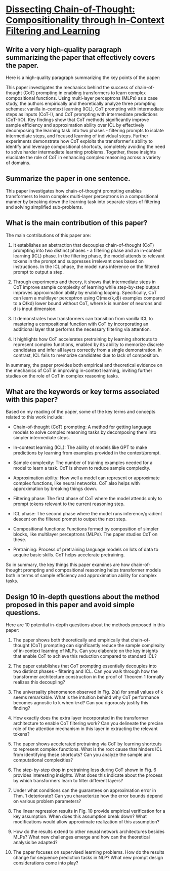 # [Dissecting Chain-of-Thought: Compositionality through In-Context   Filtering and Learning](https://arxiv.org/abs/2305.18869)

## Write a very high-quality paragraph summarizing the paper that effectively covers the paper.

 Here is a high-quality paragraph summarizing the key points of the paper:

This paper investigates the mechanics behind the success of chain-of-thought (CoT) prompting in enabling transformers to learn complex compositional functions. Using multi-layer perceptrons (MLPs) as a case study, the authors empirically and theoretically analyze three prompting schemes: vanilla in-context learning (ICL), CoT prompting with intermediate steps as inputs (CoT-I), and CoT prompting with intermediate predictions (CoT-I/O). Key findings show that CoT methods significantly improve sample efficiency and approximation ability over ICL by effectively decomposing the learning task into two phases - filtering prompts to isolate intermediate steps, and focused learning of individual steps. Further experiments demonstrate how CoT exploits the transformer's ability to identify and leverage compositional shortcuts, completely avoiding the need to solve harder intermediate learning problems. Together, these insights elucidate the role of CoT in enhancing complex reasoning across a variety of domains.


## Summarize the paper in one sentence.

 This paper investigates how chain-of-thought prompting enables transformers to learn complex multi-layer perceptrons in a compositional manner by breaking down the learning task into separate steps of filtering and solving simplified sub-problems.


## What is the main contribution of this paper?

 The main contributions of this paper are:

1) It establishes an abstraction that decouples chain-of-thought (CoT) prompting into two distinct phases - a filtering phase and an in-context learning (ICL) phase. In the filtering phase, the model attends to relevant tokens in the prompt and suppresses irrelevant ones based on instructions. In the ICL phase, the model runs inference on the filtered prompt to output a step. 

2) Through experiments and theory, it shows that intermediate steps in CoT improve sample complexity of learning while step-by-step output improves approximation ability by enabling looping. Specifically, CoT can learn a multilayer perceptron using O(max(k,d)) examples compared to a Ω(kd) lower bound without CoT, where k is number of neurons and d is input dimension.

3) It demonstrates how transformers can transition from vanilla ICL to mastering a compositional function with CoT by incorporating an additional layer that performs the necessary filtering via attention. 

4) It highlights how CoT accelerates pretraining by learning shortcuts to represent complex functions, enabled by its ability to memorize discrete candidates and infer all layers correctly from a single demonstration. In contrast, ICL fails to memorize candidates due to lack of composition.

In summary, the paper provides both empirical and theoretical evidence on the mechanics of CoT in improving in-context learning, inviting further studies on the role of CoT in complex reasoning tasks.


## What are the keywords or key terms associated with this paper?

 Based on my reading of the paper, some of the key terms and concepts related to this work include:

- Chain-of-thought (CoT) prompting: A method for getting language models to solve complex reasoning tasks by decomposing them into simpler intermediate steps. 

- In-context learning (ICL): The ability of models like GPT to make predictions by learning from examples provided in the context/prompt. 

- Sample complexity: The number of training examples needed for a model to learn a task. CoT is shown to reduce sample complexity.

- Approximation ability: How well a model can represent or approximate complex functions, like neural networks. CoT also helps with approximation by breaking things down. 

- Filtering phase: The first phase of CoT where the model attends only to prompt tokens relevant to the current reasoning step. 

- ICL phase: The second phase where the model runs inference/gradient descent on the filtered prompt to output the next step.

- Compositional functions: Functions formed by composition of simpler blocks, like multilayer perceptrons (MLPs). The paper studies CoT on these.

- Pretraining: Process of pretraining language models on lots of data to acquire basic skills. CoT helps accelerate pretraining.

So in summary, the key things this paper examines are how chain-of-thought prompting and compositional reasoning helps transformer models both in terms of sample efficiency and approximation ability for complex tasks.


## Design 10 in-depth questions about the method proposed in this paper and avoid simple questions.

 Here are 10 potential in-depth questions about the methods proposed in this paper:

1. The paper shows both theoretically and empirically that chain-of-thought (CoT) prompting can significantly reduce the sample complexity of in-context learning of MLPs. Can you elaborate on the key insights that enable CoT to achieve this reduction compared to standard ICL?

2. The paper establishes that CoT prompting essentially decouples into two distinct phases - filtering and ICL. Can you walk through how the transformer architecture construction in the proof of Theorem 1 formally realizes this decoupling? 

3. The universality phenomenon observed in Fig. 2(a) for small values of k seems remarkable. What is the intuition behind why CoT performance becomes agnostic to k when k≤d? Can you rigorously justify this finding?

4. How exactly does the extra layer incorporated in the transformer architecture to enable CoT filtering work? Can you delineate the precise role of the attention mechanism in this layer in extracting the relevant tokens?  

5. The paper shows accelerated pretraining via CoT by learning shortcuts to represent complex functions. What is the root cause that hinders ICL from identifying these shortcuts? Can you analyze the sample and computational complexities?

6. The step-by-step drop in pretraining loss during CoT shown in Fig. 6 provides interesting insights. What does this indicate about the process by which transformers learn to filter different layers?

7. Under what conditions can the guarantees on approximation error in Thm. 1 deteriorate? Can you characterize how the error bounds depend on various problem parameters?

8. The linear regression results in Fig. 10 provide empirical verification for a key assumption. When does this assumption break down? What modifications would allow approximate realization of this assumption?

9. How do the results extend to other neural network architectures besides MLPs? What new challenges emerge and how can the theoretical analysis be adapted?

10. The paper focuses on supervised learning problems. How do the results change for sequence prediction tasks in NLP? What new prompt design considerations come into play?
